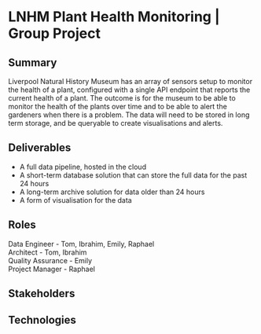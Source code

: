 # LNHM Plant Health Monitoring | Group Project

## Summary

Liverpool Natural History Museum has an array of sensors setup to monitor the health of a plant, configured with a single API endpoint that reports the current health of a plant.
The outcome is for the museum to be able to monitor the health of the plants over time and to be able to alert the gardeners when there is a problem.
The data will need to be stored in long term storage, and be queryable to create visualisations and alerts.

## Deliverables

- A full data pipeline, hosted in the cloud
- A short-term database solution that can store the full data for the past 24 hours
- A long-term archive solution for data older than 24 hours
- A form of visualisation for the data
  
## Roles

Data Engineer - Tom, Ibrahim, Emily, Raphael  
Architect - Tom, Ibrahim  
Quality Assurance - Emily  
Project Manager - Raphael

## Stakeholders

## Technologies

